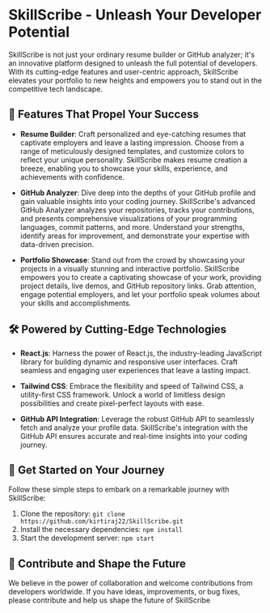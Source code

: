 # SkillScribe - Unleash Your Developer Potential

SkillScribe is not just your ordinary resume builder or GitHub analyzer; it's an innovative platform designed to unleash the full potential of developers. With its cutting-edge features and user-centric approach, SkillScribe elevates your portfolio to new heights and empowers you to stand out in the competitive tech landscape.

## 🚀 Features That Propel Your Success

- **Resume Builder**: Craft personalized and eye-catching resumes that captivate employers and leave a lasting impression. Choose from a range of meticulously designed templates, and customize colors to reflect your unique personality. SkillScribe makes resume creation a breeze, enabling you to showcase your skills, experience, and achievements with confidence.

- **GitHub Analyzer**: Dive deep into the depths of your GitHub profile and gain valuable insights into your coding journey. SkillScribe's advanced GitHub Analyzer analyzes your repositories, tracks your contributions, and presents comprehensive visualizations of your programming languages, commit patterns, and more. Understand your strengths, identify areas for improvement, and demonstrate your expertise with data-driven precision.

- **Portfolio Showcase**: Stand out from the crowd by showcasing your projects in a visually stunning and interactive portfolio. SkillScribe empowers you to create a captivating showcase of your work, providing project details, live demos, and GitHub repository links. Grab attention, engage potential employers, and let your portfolio speak volumes about your skills and accomplishments.

## 🛠️ Powered by Cutting-Edge Technologies

- **React.js**: Harness the power of React.js, the industry-leading JavaScript library for building dynamic and responsive user interfaces. Craft seamless and engaging user experiences that leave a lasting impact.

- **Tailwind CSS**: Embrace the flexibility and speed of Tailwind CSS, a utility-first CSS framework. Unlock a world of limitless design possibilities and create pixel-perfect layouts with ease.

- **GitHub API Integration**: Leverage the robust GitHub API to seamlessly fetch and analyze your profile data. SkillScribe's integration with the GitHub API ensures accurate and real-time insights into your coding journey.

## 🚦 Get Started on Your Journey

Follow these simple steps to embark on a remarkable journey with SkillScribe:

1. Clone the repository: `git clone https://github.com/kirtiraj22/SkillScribe.git`
2. Install the necessary dependencies: `npm install`
3. Start the development server: `npm start`

## 🤝 Contribute and Shape the Future

We believe in the power of collaboration and welcome contributions from developers worldwide. If you have ideas, improvements, or bug fixes, please contribute and help us shape the future of SkillScribe
